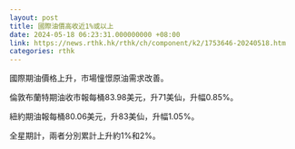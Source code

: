 ```yaml
---
layout: post
title: 國際油價高收近1%或以上
date: 2024-05-18 06:23:31.000000000 +08:00
link: https://news.rthk.hk/rthk/ch/component/k2/1753646-20240518.htm
categories: rthk
---
```


國際期油價格上升，市場憧憬原油需求改善。

倫敦布蘭特期油收市報每桶83.98美元，升71美仙，升幅0.85%。

紐約期油報每桶80.06美元，升83美仙，升幅1.05%。

全星期計，兩者分別累計上升約1%和2%。
